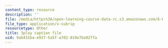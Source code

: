 ```yaml
---
content_type: resource
description: ''
file: /media/https%3A/open-learning-course-data-rc.s3.amazonaws.com/6-004-computation-structures-spring-2017/9a6431bae9375a5fa702819e7ba92ffa_d4Auh7uWEjY.vtt
file_type: application/x-subrip
resourcetype: Other
title: 3play caption file
uid: 9a6431ba-e937-5a5f-a702-819e7ba92ffa
---
```

